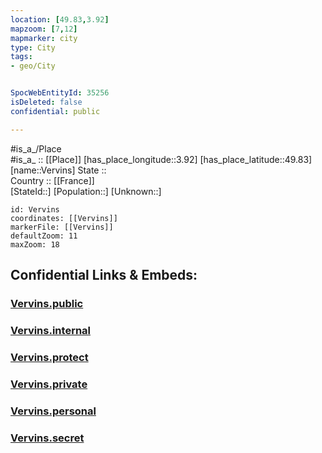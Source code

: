 ```yaml
---
location: [49.83,3.92] 
mapzoom: [7,12] 
mapmarker: city 
type: City
tags:
- geo/City


SpocWebEntityId: 35256
isDeleted: false
confidential: public

---
```

#is_a_/Place  
#is_a_ :: [[Place]] 
[has_place_longitude::3.92] 
[has_place_latitude::49.83] 
[name::Vervins] 
State ::  
Country :: [[France]]  
[StateId::] 
[Population::] 
[Unknown::] 


```leaflet
id: Vervins
coordinates: [[Vervins]] 
markerFile: [[Vervins]] 
defaultZoom: 11 
maxZoom: 18
```


## Confidential Links & Embeds: 

### [Vervins.public](/_public/\Earth\Continent\Europe\Europe~West\France\regions~France\Hauts-de-France\departments~Hauts-de-France\Aisne\communes~Aisne\Vervins\cities~VervinsVervins.public.md) 

### [Vervins.internal](/_internal/\Earth\Continent\Europe\Europe~West\France\regions~France\Hauts-de-France\departments~Hauts-de-France\Aisne\communes~Aisne\Vervins\cities~VervinsVervins.internal.md) 

### [Vervins.protect](/_protect/\Earth\Continent\Europe\Europe~West\France\regions~France\Hauts-de-France\departments~Hauts-de-France\Aisne\communes~Aisne\Vervins\cities~VervinsVervins.protect.md) 

### [Vervins.private](/_private/\Earth\Continent\Europe\Europe~West\France\regions~France\Hauts-de-France\departments~Hauts-de-France\Aisne\communes~Aisne\Vervins\cities~VervinsVervins.private.md) 

### [Vervins.personal](/_personal/\Earth\Continent\Europe\Europe~West\France\regions~France\Hauts-de-France\departments~Hauts-de-France\Aisne\communes~Aisne\Vervins\cities~VervinsVervins.personal.md) 

### [Vervins.secret](/_secret/\Earth\Continent\Europe\Europe~West\France\regions~France\Hauts-de-France\departments~Hauts-de-France\Aisne\communes~Aisne\Vervins\cities~VervinsVervins.secret.md)

